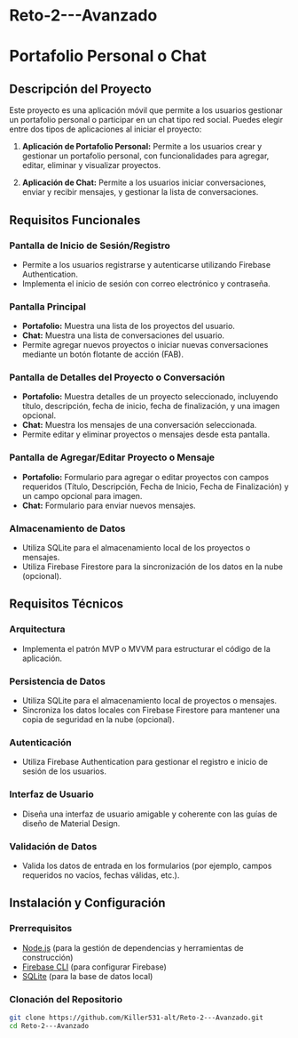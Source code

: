 # Reto-2---Avanzado

# Portafolio Personal o Chat

## Descripción del Proyecto

Este proyecto es una aplicación móvil que permite a los usuarios gestionar un portafolio personal o participar en un chat tipo red social. Puedes elegir entre dos tipos de aplicaciones al iniciar el proyecto:

1. **Aplicación de Portafolio Personal:** Permite a los usuarios crear y gestionar un portafolio personal, con funcionalidades para agregar, editar, eliminar y visualizar proyectos.

2. **Aplicación de Chat:** Permite a los usuarios iniciar conversaciones, enviar y recibir mensajes, y gestionar la lista de conversaciones.

## Requisitos Funcionales

### Pantalla de Inicio de Sesión/Registro
- Permite a los usuarios registrarse y autenticarse utilizando Firebase Authentication.
- Implementa el inicio de sesión con correo electrónico y contraseña.

### Pantalla Principal
- **Portafolio:** Muestra una lista de los proyectos del usuario.
- **Chat:** Muestra una lista de conversaciones del usuario.
- Permite agregar nuevos proyectos o iniciar nuevas conversaciones mediante un botón flotante de acción (FAB).

### Pantalla de Detalles del Proyecto o Conversación
- **Portafolio:** Muestra detalles de un proyecto seleccionado, incluyendo título, descripción, fecha de inicio, fecha de finalización, y una imagen opcional.
- **Chat:** Muestra los mensajes de una conversación seleccionada.
- Permite editar y eliminar proyectos o mensajes desde esta pantalla.

### Pantalla de Agregar/Editar Proyecto o Mensaje
- **Portafolio:** Formulario para agregar o editar proyectos con campos requeridos (Título, Descripción, Fecha de Inicio, Fecha de Finalización) y un campo opcional para imagen.
- **Chat:** Formulario para enviar nuevos mensajes.

### Almacenamiento de Datos
- Utiliza SQLite para el almacenamiento local de los proyectos o mensajes.
- Utiliza Firebase Firestore para la sincronización de los datos en la nube (opcional).

## Requisitos Técnicos

### Arquitectura
- Implementa el patrón MVP o MVVM para estructurar el código de la aplicación.

### Persistencia de Datos
- Utiliza SQLite para el almacenamiento local de proyectos o mensajes.
- Sincroniza los datos locales con Firebase Firestore para mantener una copia de seguridad en la nube (opcional).

### Autenticación
- Utiliza Firebase Authentication para gestionar el registro e inicio de sesión de los usuarios.

### Interfaz de Usuario
- Diseña una interfaz de usuario amigable y coherente con las guías de diseño de Material Design.

### Validación de Datos
- Valida los datos de entrada en los formularios (por ejemplo, campos requeridos no vacíos, fechas válidas, etc.).

## Instalación y Configuración

### Prerrequisitos
- [Node.js](https://nodejs.org/) (para la gestión de dependencias y herramientas de construcción)
- [Firebase CLI](https://firebase.google.com/docs/cli) (para configurar Firebase)
- [SQLite](https://www.sqlite.org/) (para la base de datos local)

### Clonación del Repositorio
```bash
git clone https://github.com/Killer531-alt/Reto-2---Avanzado.git
cd Reto-2---Avanzado
